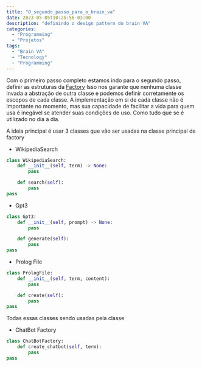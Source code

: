 ```yaml
---
title: "O_segundo_passo_para_o_brain_va"
date: 2023-05-05T10:25:56-03:00
description: "definindo o design pattern do brain VA"
categories:
  - "Programming"
  - "Projetos"
tags:
  - "Brain VA"
  - "Tecnology"
  - "Programming"
---
```


Com o primeiro passo completo estamos indo para o segundo passo, definir as estruturas da [Factory](https://pt.wikipedia.org/wiki/F%C3%A1brica_(programa%C3%A7%C3%A3o_orientada_a_objetos))
Isso nos garante que nenhuma classe invada a abstração de outra classe e podemos definir corretamente os escopos de cada classe. 
A implementação em si de cada classe não é importante no momento, mas sua capacidade de facilitar a vida para quem usa é inegável se atender suas condições de uso. 
Como tudo que se é utilizado no dia a dia.

A ideia principal é usar 3 classes que vão ser usadas na classe principal de factory

- WikipediaSearch
```python
class WikipediaSearch:
    def __init__(self, term) -> None:
        pass

    def search(self):
        pass
pass
```
- Gpt3
```python
class Gpt3:
    def __init__(self, prompt) -> None:
        pass

    def generate(self):
        pass
pass
```
- Prolog File
```python
class PrologFile:
    def __init__(self, term, content):
        pass

    def create(self):
        pass
pass
```

Todas essas classes sendo usadas pela classe

- ChatBot Factory
```python
class ChatBotFactory:
    def create_chatbot(self, term):
        pass
pass
```
